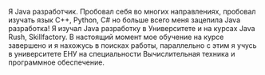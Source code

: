 Я Java разработчик. Пробовал себя во многих направлениях, пробовал изучать язык С++, Python, C# но больше всего меня зацепила Java разработка! Я изучал Java разработку в Университете и на курсах Java Rush, Skillfactory. В настоящий момент мое обучение на курсе завершено и я нахожусь в поисках работы, параллельно c этим я учусь в университете ЕНУ на специальности Вычислительная техника и программное обеспечение.

<!---
zzmaga/zzmaga is a ✨ special ✨ repository because its `README.md` (this file) appears on your GitHub profile.
You can click the Preview link to take a look at your changes.
--->
